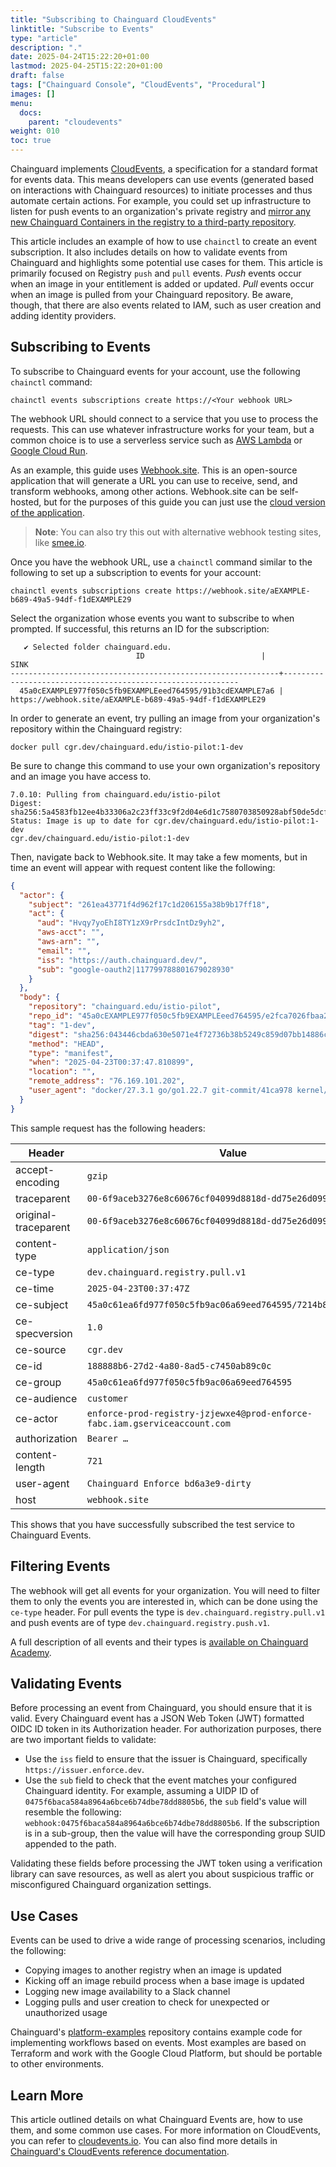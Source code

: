 ```yaml
---
title: "Subscribing to Chainguard CloudEvents"
linktitle: "Subscribe to Events"
type: "article"
description: "."
date: 2025-04-24T15:22:20+01:00
lastmod: 2025-04-25T15:22:20+01:00
draft: false
tags: ["Chainguard Console", "CloudEvents", "Procedural"]
images: []
menu:
  docs:
    parent: "cloudevents"
weight: 010
toc: true
---
```


Chainguard implements [CloudEvents](/chainguard/administration/cloudevents/events-reference/), a specification for a standard format for events data. This means developers can use events (generated based on interactions with Chainguard resources) to initiate processes and thus automate certain actions. For example, you could set up infrastructure to listen for push events to an organization's private registry and [mirror any new Chainguard Containers in the registry to a third-party repository](/chainguard/administration/cloudevents/image-copy-gcr/).

This article includes an example of how to use `chainctl` to create an event subscription. It also includes details on how to validate events from Chainguard and highlights some potential use cases for them. This article is primarily focused on Registry `push` and `pull` events. *Push* events occur when an image in your entitlement is added or updated. *Pull* events occur when an image is pulled from your Chainguard repository. Be aware, though, that there are also events related to IAM, such as user creation and adding identity providers. 


## Subscribing to Events

To subscribe to Chainguard events for your account, use the following `chainctl` command:

```shell
chainctl events subscriptions create https://<Your webhook URL>
```

The webhook URL should connect to a service that you use to process the requests. This can use whatever infrastructure works for your team, but a common choice is to use a serverless service such as [AWS Lambda](https://aws.amazon.com/lambda/) or [Google Cloud Run](https://cloud.google.com/run/docs/overview/what-is-cloud-run).

As an example, this guide uses [Webhook.site](https://github.com/webhooksite/webhook.site). This is an open-source application that will generate a URL you can use to receive, send, and transform webhooks, among other actions. Webhook.site can be self-hosted, but for the purposes of this guide you can just use the [cloud version of the application](https://webhook.site).

> **Note**: You can also try this out with alternative webhook testing sites, like [smee.io](https://smee.io/).

Once you have the webhook URL, use a `chainctl` command similar to the following to set up a subscription to events for your account:

```shell
chainctl events subscriptions create https://webhook.site/aEXAMPLE-b689-49a5-94df-f1dEXAMPLE29
```

Select the organization whose events you want to subscribe to when prompted. If successful, this returns an ID for the subscription:

```Output
   ✔ Selected folder chainguard.edu.
                         	ID                         	|                       	SINK
------------------------------------------------------------+------------------------------------------------------------
  45a0cEXAMPLE977f050c5fb9EXAMPLEeed764595/91b3cdEXAMPLE7a6 | https://webhook.site/aEXAMPLE-b689-49a5-94df-f1dEXAMPLE29
```

In order to generate an event, try pulling an image from your organization's repository within the Chainguard registry:

```shell
docker pull cgr.dev/chainguard.edu/istio-pilot:1-dev
```

Be sure to change this command to use your own organization's repository and an image you have access to.

```Output
7.0.10: Pulling from chainguard.edu/istio-pilot
Digest: sha256:5a4583fb12ee4b33306a2c23ff33c9f2d04e6d1c7580703850928abf50de5dcf
Status: Image is up to date for cgr.dev/chainguard.edu/istio-pilot:1-dev
cgr.dev/chainguard.edu/istio-pilot:1-dev
```

Then, navigate back to Webhook.site. It may take a few moments, but in time an event will appear with request content like the following:

```JSON
{
  "actor": {
    "subject": "261ea43771f4d962f17c1d206155a38b9b17ff18",
    "act": {
      "aud": "Hvqy7yoEhI8TY1zX9rPrsdcIntDz9yh2",
      "aws-acct": "",
      "aws-arn": "",
      "email": "",
      "iss": "https://auth.chainguard.dev/",
      "sub": "google-oauth2|117799788801679028930"
    }
  },
  "body": {
    "repository": "chainguard.edu/istio-pilot",
	"repo_id": "45a0cEXAMPLE977f050c5fb9EXAMPLEeed764595/e2fca7026fbaa243",
    "tag": "1-dev",
    "digest": "sha256:043446cbda630e5071e4f72736b38b5249c859d07bb14886cd93b4e36fc3402c",
    "method": "HEAD",
    "type": "manifest",
    "when": "2025-04-23T00:37:47.810899",
    "location": "",
    "remote_address": "76.169.101.202",
    "user_agent": "docker/27.3.1 go/go1.22.7 git-commit/41ca978 kernel/6.8.0-57-generic os/linux arch/amd64 UpstreamClient(Docker-Client/27.3.1 \\(linux\\))"
  }
}
```

This sample request has the following headers:

| Header | Value |
|----------|----------|
| accept-encoding   | `gzip` |
| traceparent   | `00-6f9aceb3276e8c60676cf04099d8818d-dd75e26d099ef057-00`|
| original-traceparent   | `00-6f9aceb3276e8c60676cf04099d8818d-dd75e26d099ef057-00` |
| content-type   | `application/json` |
| ce-type   | `dev.chainguard.registry.pull.v1` |
| ce-time   | `2025-04-23T00:37:47Z` |
| ce-subject   | `45a0c61ea6fd977f050c5fb9ac06a69eed764595/7214b8ddd5ce879d` |
| ce-specversion   | `1.0` |
| ce-source   | `cgr.dev` |
| ce-id   | `188888b6-27d2-4a80-8ad5-c7450ab89c0c` |
| ce-group   | `45a0c61ea6fd977f050c5fb9ac06a69eed764595` |
| ce-audience   | `customer` |
| ce-actor   | `enforce-prod-registry-jzjewxe4@prod-enforce-fabc.iam.gserviceaccount.com` |
| authorization   | `Bearer …` |
| content-length   | `721` |
| user-agent   | `Chainguard Enforce bd6a3e9-dirty` |
| host  | `webhook.site`   |

This shows that you have successfully subscribed the test service to Chainguard Events.


## Filtering Events

The webhook will get all events for your organization. You will need to filter them to only the events you are interested in, which can be done using the `ce-type` header. For pull events the type is `dev.chainguard.registry.pull.v1` and push events are of type `dev.chainguard.registry.push.v1`.

A full description of all events and their types is [available on Chainguard Academy](/chainguard/administration/cloudevents/events-reference/).


## Validating Events

Before processing an event from Chainguard, you should ensure that it is valid. Every Chainguard event has a JSON Web Token (JWT) formatted OIDC ID token in its Authorization header. For authorization purposes, there are two important fields to validate:

* Use the `iss` field to ensure that the issuer is Chainguard, specifically `https://issuer.enforce.dev`.
* Use the `sub` field to check that the event matches your configured Chainguard identity. For example, assuming a UIDP ID of `0475f6baca584a8964a6bce6b74dbe78dd8805b6`, the `sub` field's value will resemble the following: `webhook:0475f6baca584a8964a6bce6b74dbe78dd8805b6`. If the subscription is in a sub-group, then the value will have the corresponding group SUID appended to the path.

Validating these fields before processing the JWT token using a verification library can save resources, as well as alert you about suspicious traffic or misconfigured Chainguard organization settings.

## Use Cases

Events can be used to drive a wide range of processing scenarios, including the following:

* Copying images to another registry when an image is updated
* Kicking off an image rebuild process when a base image is updated
* Logging new image availability to a Slack channel
* Logging pulls and user creation to check for unexpected or unauthorized usage

Chainguard's [platform-examples](https://github.com/chainguard-dev/platform-examples) repository contains example code for implementing workflows based on events. Most examples are based on Terraform and work with the Google Cloud Platform, but should be portable to other environments.

## Learn More

This article outlined details on what Chainguard Events are, how to use them, and some common use cases. For more information on CloudEvents, you can refer to [cloudevents.io](http://cloudevents.io/). You can also find more details in [Chainguard's CloudEvents reference documentation](/chainguard/administration/cloudevents/).
